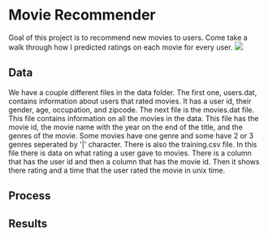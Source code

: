 
# Movie Recommender
 Goal of this project is to recommend new movies to users. Come take a walk through how I predicted ratings on each movie for every user.
 ![]('img/matrix.png')

## Data
We have a couple different files in the data folder.
The first one, users.dat, contains information about users that rated movies. It has a user id, their gender, age, occupation, and zipcode.
The next file is the movies.dat file. This file contains information on all the movies in the data. This file has the movie id, the movie name with the year on the end of the title, and the genres of the movie. Some movies have one genre and some have 2 or 3 genres seperated by '|' character.
There is also the training.csv file. In this file there is data on what rating a user gave to movies.
There is a column that has the user id and then a column that has the movie id. Then it shows there rating and a time that the user rated the movie in unix time.

## Process

## Results